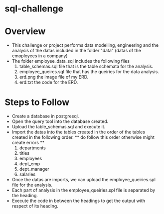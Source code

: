 # sql-challenge
# Overview 
- This challenge or project performs data modelling, engineering and the analysis of the datas included in the folder "data" (datas of the emoployees in a company)
- The folder employee_data_sql includes the following files
    1. table_schemas.sql file that is the table schemata for the analysis.
    2. employee_queires.sql file that has the queiries for the data analysis.
    3. erd.png the image file of my ERD.
    4. erd.txt the code for the ERD.
# Steps to Follow 
- Create a database in postgresql.
- Open the query tool into the database created.
- Upload the table_schemas.sql and execute it.
- Import the datas into the tables created in the order of the tables created in the following order.
** do follow this order otherwise might create errors **
    1. departments
    2. titles
    3. employees 
    4. dept_emp
    5. dept_manager
    6. salaries
- Once the datas are imports, we can upload the employee_queiries.spl file for the analysis.
- Each part of analysis in the employee_queiries.spl file is separated by the heading.
- Execute the code in between the headings to get the output with respect of its heading.

